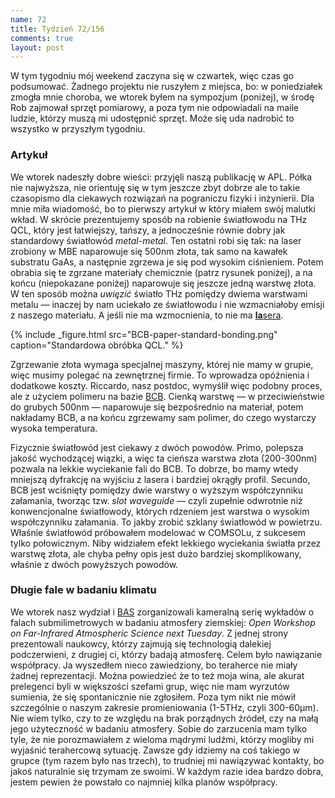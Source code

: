 ```yaml
---
name: 72
title: Tydzień 72/156
comments: true
layout: post
---
```


W tym tygodniu mój weekend zaczyna się w czwartek, więc czas go podsumować. Żadnego projektu nie ruszyłem z miejsca, bo: w poniedziałek zmogła mnie choroba, we wtorek byłem na sympozjum (poniżej), w środę Rob zajmował sprzęt pomiarowy, a poza tym nie odpowiadali na maile ludzie, którzy muszą mi udostępnić sprzęt. Może się uda nadrobić to wszystko w przyszłym tygodniu.

### Artykuł

We wtorek nadeszły dobre wieści: przyjęli naszą publikację w APL. Półka nie najwyższa, nie orientuję się w tym jeszcze zbyt dobrze ale to takie czasopismo dla ciekawych rozwiązań na pograniczu fizyki i inżynierii. Dla mnie miła wiadomość, bo to pierwszy artykuł w który miałem swój malutki wkład. W skrócie prezentujemy sposób na robienie światłowodu na THz QCL, który jest łatwiejszy, tańszy, a jednocześnie równie dobry jak standardowy światłowód _metal-metal_. Ten ostatni robi się tak: na laser zrobiony w MBE naparowuje się 500nm złota, tak samo na kawałek substratu GaAs, a następnie zgrzewa je się pod wysokim ciśnieniem. Potem obrabia się te zgrzane materiały chemicznie (patrz rysunek poniżej), a na końcu (niepokazane poniżej) naparowuje się jeszcze jedną warstwę złota. W ten sposób można _uwięzić_ światło THz pomiędzy dwiema warstwami metalu — inaczej by nam uciekało ze światłowodu i nie wzmacniałoby emisji z naszego materiału. A jeśli nie ma wzmocnienia, to nie ma [**la**sera](https://en.wikipedia.org/wiki/Laser).

{% include _figure.html src="BCB-paper-standard-bonding.png" caption="Standardowa obróbka QCL." %}


Zgrzewanie złota wymaga specjalnej maszyny, której nie mamy w grupie, więc musimy polegać na zewnętrznej firmie. To wprowadza opóźnienia i dodatkowe koszty. Riccardo, nasz postdoc, wymyślił więc podobny proces, ale z użyciem polimeru na bazie [BCB](https://en.wikipedia.org/wiki/Benzocyclobutene). Cienką warstwę — w przeciwieństwie do grubych 500nm — naparowuje się bezpośrednio na materiał, potem nakładamy BCB, a na końcu zgrzewamy sam polimer, do czego wystarczy wysoka temperatura.

Fizycznie światłowód jest ciekawy z dwóch powodów. Primo, polepsza jakość wychodzącej wiązki, a więc ta cieńsza warstwa złota (200-300nm) pozwala na lekkie wyciekanie fali do BCB. To dobrze, bo mamy wtedy mniejszą dyfrakcję na wyjściu z lasera i bardziej okrągły profil. Secundo, BCB jest wciśnięty pomiędzy dwie warstwy o wyższym współczynniku załamania, tworząc tzw. _slot waveguide_ — czyli zupełnie odwrotnie niż konwencjonalne światłowody, których rdzeniem jest warstwa o wysokim współczynniku załamania. To jakby zrobić szklany światłowód w powietrzu. Właśnie światłowód próbowałem modelować w COMSOLu, z sukcesem tylko połowicznym. Niby widziałem efekt lekkiego wyciekania światła przez warstwę złota, ale chyba pełny opis jest dużo bardziej skomplikowany, właśnie z dwóch powyższych powodów.

### Długie fale w badaniu klimatu

We wtorek nasz wydział i [BAS](http://www.antarctica.ac.uk/) zorganizowali kameralną serię wykładów o falach submilimetrowych w badaniu atmosfery ziemskiej: _Open Workshop on Far-Infrared Atmospheric Science next Tuesday_. Z jednej strony prezentowali naukowcy, którzy zajmują się technologią dalekiej podczerwieni, z drugiej ci, którzy badają atmosferę. Celem było nawiązanie współpracy. Ja wyszedłem nieco zawiedziony, bo teraherce nie miały żadnej reprezentacji. Można powiedzieć że to też moja wina, ale akurat prelegenci byli w większości szefami grup, więc nie mam wyrzutów sumienia, że się spontanicznie nie zgłosiłem. Poza tym nikt nie mówił szczególnie o naszym zakresie promieniowania (1-5THz, czyli 300-60μm). Nie wiem tylko, czy to ze względu na brak porządnych źródeł, czy na małą jego użyteczność w badaniu atmosfery. Sobie do zarzucenia mam tylko tyle, że nie porozmawiałem z wieloma mądrymi ludźmi, którzy mogliby mi wyjaśnić terahercową sytuację. Zawsze gdy idziemy na coś takiego w grupce (tym razem było nas trzech), to trudniej mi nawiązywać kontakty, bo jakoś naturalnie się trzymam ze swoimi. W każdym razie idea bardzo dobra, jestem pewien że powstało co najmniej kilka planów współpracy.